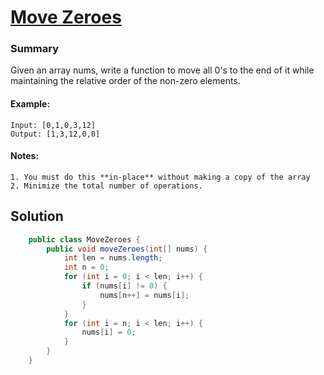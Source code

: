 # [Move Zeroes](https://leetcode.com/problems/move-zeroes/)
### Summary 
Given an array nums, write a function to move all 0's to the end of it while maintaining the relative order of the non-zero elements. 

#### Example:
    Input: [0,1,0,3,12]   
    Output: [1,3,12,0,0]  

#### Notes: 
    1. You must do this **in-place** without making a copy of the array
    2. Minimize the total number of operations.


## Solution
```java
    public class MoveZeroes {
        public void moveZeroes(int[] nums) {
            int len = nums.length;
            int n = 0;
            for (int i = 0; i < len; i++) {
                if (nums[i] != 0) {
                    nums[n++] = nums[i];
                }
            }
            for (int i = n; i < len; i++) {
                nums[i] = 0;
            }
        }
    }
```



